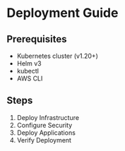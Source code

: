# Deployment Guide

## Prerequisites
- Kubernetes cluster (v1.20+)
- Helm v3
- kubectl
- AWS CLI

## Steps
1. Deploy Infrastructure
2. Configure Security
3. Deploy Applications
4. Verify Deployment 